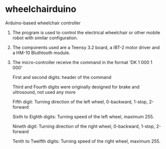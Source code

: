 # wheelchairduino
Arduino-based wheelchair controller

1. The program is used to control the electrical wheelchair or other mobile robot with similar configuration.
2. The components used are a Teensy 3.2 board, a IBT-2 motor driver and a HM-10 Bluthtooth module.
3. The micro-controller receive the command in the format 'DK 1 000 1 000'

	First and second digits: header of the command
	
	Third and Fourth digits were originally designed for brake and ultrosound, not used any more
	
	Fifth digit: Turning direction of the left wheel, 0-backward, 1-stop, 2-forward
	
	Sixth to Eighth digits: Turning speed of the left wheel, maximum 255.
	
	Nineth digit: Turning direction of the right wheel, 0-backward, 1-stop, 2-forward
	
	Tenth to Twelfth digits: Turning speed of the right wheel, maximum 255.
	
